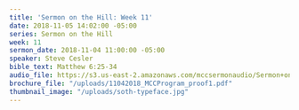 ```yaml
---
title: 'Sermon on the Hill: Week 11'
date: 2018-11-05 14:02:00 -05:00
series: Sermon on the Hill
week: 11
sermon_date: 2018-11-04 11:00:00 -05:00
speaker: Steve Cesler
bible_text: Matthew 6:25-34
audio_file: https://s3.us-east-2.amazonaws.com/mccsermonaudio/Sermon+on+the+Hill_+Week+11.lite.mp3
brochure_file: "/uploads/11042018_MCCProgram_proof1.pdf"
thumbnail_image: "/uploads/soth-typeface.jpg"
---
```


